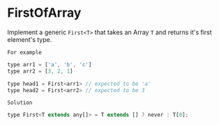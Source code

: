 # FirstOfArray

Implement a generic `First<T>` that takes an Array `T` and returns it's first element's type.

`For example`

```jsx
type arr1 = ['a', 'b', 'c']
type arr2 = [3, 2, 1]

type head1 = First<arr1> // expected to be 'a'
type head2 = First<arr2> // expected to be 3
```

`Solution`

```jsx
type First<T extends any[]> = T extends [] ? never : T[0];
```
